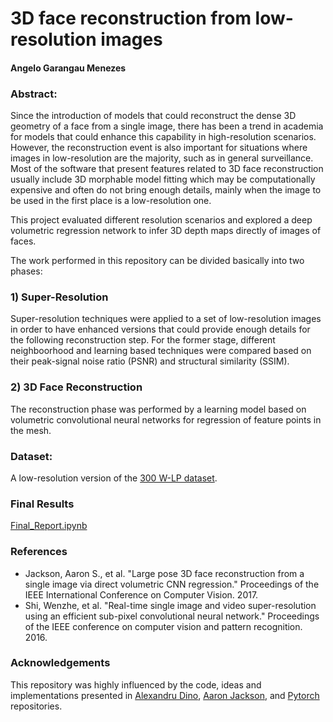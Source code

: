 # 3D face reconstruction from low-resolution images
#### Angelo Garangau Menezes

### Abstract:

Since the introduction of models that could reconstruct the dense 3D geometry of a face from a single image, there has been a trend in academia for models that could enhance this capability in high-resolution scenarios. However, the reconstruction event is also important for situations where images in low-resolution are the majority, such as in general surveillance.
Most of the software that present features related to 3D face reconstruction usually include 3D morphable model fitting which may be computationally expensive and often do not bring enough details, mainly when the image to be used in the first place is a low-resolution one.

This project evaluated different resolution scenarios and explored a deep volumetric regression network to infer 3D depth maps directly of images of faces.

The work performed in this repository can be divided basically into two phases:

### 1) Super-Resolution

Super-resolution techniques were applied to a set of low-resolution images in order to have enhanced versions that could provide enough details for the following reconstruction step.
For the former stage, different neighboorhood and learning based techniques were compared based on their peak-signal noise ratio (PSNR) and structural similarity (SSIM).

### 2) 3D Face Reconstruction

The reconstruction phase was performed by a learning model based on volumetric convolutional neural networks for regression of feature points in the mesh.

### Dataset: 
A low-resolution version of the [300 W-LP dataset](http://www.cbsr.ia.ac.cn/users/xiangyuzhu/projects/3DDFA/main.htm).

### Final Results
[Final_Report.ipynb](https://github.com/angelomenezes/3DFaceReconstruction/blob/master/Final_Report.ipynb)

### References

- Jackson, Aaron S., et al. "Large pose 3D face reconstruction from a single image via direct volumetric CNN regression." Proceedings of the IEEE International Conference on Computer Vision. 2017.
- Shi, Wenzhe, et al. "Real-time single image and video super-resolution using an efficient sub-pixel convolutional neural network." Proceedings of the IEEE conference on computer vision and pattern recognition. 2016.

### Acknowledgements

This repository was highly influenced by the code, ideas and implementations presented in [Alexandru Dino](https://github.com/alexandru-dinu/3D-face-reconstruction), [Aaron Jackson](https://github.com/AaronJackson/vrn), and [Pytorch](https://github.com/pytorch/examples/tree/master/super_resolution) repositories.
